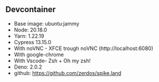## Devcontainer

- Base image: ubuntu:jammy
- Node: 20.18.0
- Yarn: 1.22.19
- Cypress 13.15.0
- With noVNC - XFCE trough noVNC (http://localhost:6080)
- With google-chrome
- With Vscode- Zsh + Oh my zsh!
- Deno: 2.0.2
- github: https://github.com/zerdos/spike.land
